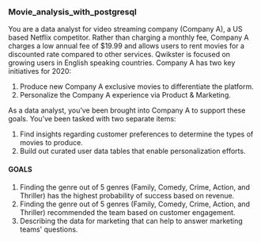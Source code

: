 ### Movie_analysis_with_postgresql

You are a data analyst for video streaming company (Company A), a US based Netflix competitor. Rather than charging a monthly fee, Company A charges a low annual fee of $19.99 and allows users to rent movies for a discounted rate compared to other services. Qwikster is focused on growing users in English speaking countries.
Company A has two key initiatives for 2020:
1. Produce new Company A exclusive movies to differentiate the platform.
2. Personalize the Company A experience via Product & Marketing.

As a data analyst, you’ve been brought into Company A to support these goals. You’ve been tasked with two separate items:
1. Find insights regarding customer preferences to determine the types of movies to produce.
2. Build out curated user data tables that enable personalization efforts.


#### GOALS
1.	Finding the genre out of 5 genres (Family, Comedy, Crime, Action, and Thriller) has the highest probability of success based on revenue.
2.	Finding the genre out of 5 genres (Family, Comedy, Crime, Action, and Thriller) recommended the team based on customer engagement.
3.	Describing the data for marketing that can help to answer marketing teams' questions. 
